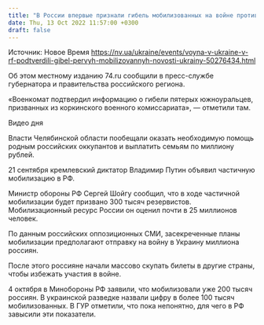 ```yaml
---
title: "В России впервые признали гибель мобилизованных на войне против Украины"
date: Thu, 13 Oct 2022 11:57:00 +0300
draft: false
---
```

Источник: Новое Время https://nv.ua/ukraine/events/voyna-v-ukraine-v-rf-podtverdili-gibel-pervyh-mobilizovannyh-novosti-ukrainy-50276434.html


 Об этом местному изданию 74.ru сообщили в пресс-службе губернатора и правительства российского региона.

«Военкомат подтвердил информацию о гибели пятерых южноуральцев, призванных из коркинского военного комиссариата», — отметили там.

 Видео дня   

Власти Челябинской области пообещали оказать необходимую помощь родным российских оккупантов и выплатить семьям по миллиону рублей.

21 сентября кремлевский диктатор Владимир Путин объявил частичную мобилизацию в РФ.

Министр обороны РФ Сергей Шойгу сообщил, что в ходе частичной мобилизации будет призвано 300 тысяч резервистов. Мобилизационный ресурс России он оценил почти в 25 миллионов человек.

По данным российских оппозиционных СМИ, засекреченные планы мобилизации предполагают отправку на войну в Украину миллиона россиян.

После этого россияне начали массово скупать билеты в другие страны, чтобы избежать участия в войне.

4 октября в Минобороны РФ заявили, что мобилизовали уже 200 тысяч россиян. В украинской разведке назвали цифру в более 100 тысяч мобилизованных. В ГУР отметили, что пока непонятно, для чего в РФ завысили эти показатели.
